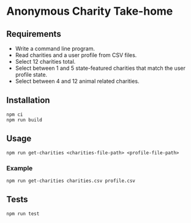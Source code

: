 # Anonymous Charity Take-home

## Requirements

- Write a command line program.
- Read charities and a user profile from CSV files.
- Select 12 charities total.
- Select between 1 and 5 state-featured charities that match the user profile state.
- Select between 4 and 12 animal related charities.

## Installation

```
npm ci
npm run build
```

## Usage

```
npm run get-charities <charities-file-path> <profile-file-path>
```

### Example

```
npm run get-charities charities.csv profile.csv
```

## Tests

```
npm run test
```
